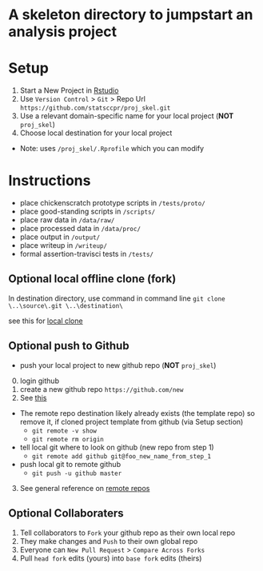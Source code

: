 # A skeleton directory to jumpstart an analysis project

# Setup

1. Start a New Project in [Rstudio](https://www.rstudio.com/) 
2. Use `Version Control` > `Git` > Repo Url `https://github.com/statsccpr/proj_skel.git`
3. Use a relevant domain-specific name for your local project (**NOT** `proj_skel`)
4. Choose local destination for your local project

* Note: uses `/proj_skel/.Rprofile` which you can modify


# Instructions

* place chickenscratch prototype scripts in `/tests/proto/`
* place good-standing scripts in `/scripts/`
* place raw data in `/data/raw/`
* place processed data in `/data/proc/`
* place output in `/output/`
* place writeup in `/writeup/`
* formal assertion-travisci tests in `/tests/`

## Optional local offline clone (fork)
In destination directory, use command in command line
`git clone \..\source\.git \..\destination\`

see this for [local clone](https://stackoverflow.com/questions/21045061/git-clone-from-another-directory?utm_medium=organic&utm_source=google_rich_qa&utm_campaign=google_rich_qa)

## Optional push to Github
* push your local project to new github repo (**NOT** `proj_skel`)
0. login github
1. create a new github repo `https://github.com/new`
2. See [this](http://r-pkgs.had.co.nz/git.html#github-init)
* The remote repo destination likely already exists (the template repo) so remove it, if cloned project template from github (via Setup section)
    * `git remote -v show`
    * `git remote rm origin`
* tell local git where to look on github (new repo from step 1)
    * `git remote add github git@foo_new_name_from_step_1`
* push local git to remote github 
    * `git push -u github master`
3. See general reference on [remote repos](https://git-scm.com/book/en/v2/Git-Basics-Working-with-Remotes)

## Optional Collaboraters
1. Tell collaborators to `Fork` your github repo as their own local repo
2. They make changes and `Push` to their own global repo
3. Everyone can `New Pull Request` > `Compare Across Forks` 
4. Pull `head fork` edits (yours) into `base fork` edits (theirs) 


